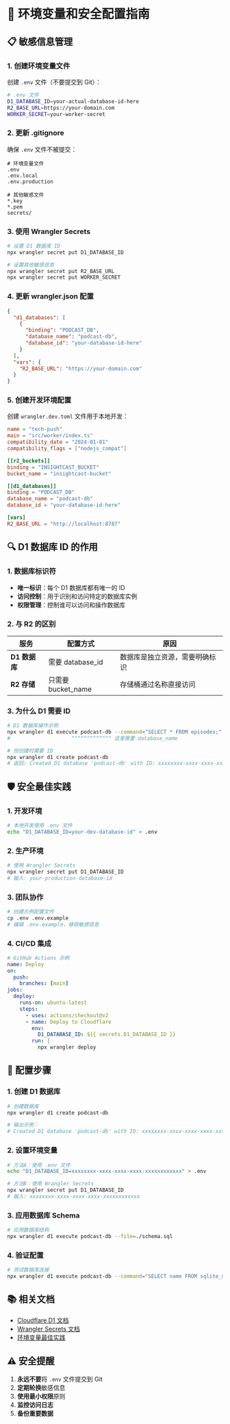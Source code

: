 # 🔐 环境变量和安全配置指南

## 📋 敏感信息管理

### 1. **创建环境变量文件**

创建 `.env` 文件（不要提交到 Git）：

```bash
# .env 文件
D1_DATABASE_ID=your-actual-database-id-here
R2_BASE_URL=https://your-domain.com
WORKER_SECRET=your-worker-secret
```

### 2. **更新 .gitignore**

确保 `.env` 文件不被提交：

```gitignore
# 环境变量文件
.env
.env.local
.env.production

# 其他敏感文件
*.key
*.pem
secrets/
```

### 3. **使用 Wrangler Secrets**

```bash
# 设置 D1 数据库 ID
npx wrangler secret put D1_DATABASE_ID

# 设置其他敏感信息
npx wrangler secret put R2_BASE_URL
npx wrangler secret put WORKER_SECRET
```

### 4. **更新 wrangler.json 配置**

```json
{
  "d1_databases": [
    {
      "binding": "PODCAST_DB",
      "database_name": "podcast-db",
      "database_id": "your-database-id-here"
    }
  ],
  "vars": {
    "R2_BASE_URL": "https://your-domain.com"
  }
}
```

### 5. **创建开发环境配置**

创建 `wrangler.dev.toml` 文件用于本地开发：

```toml
name = "tech-push"
main = "src/worker/index.ts"
compatibility_date = "2024-01-01"
compatibility_flags = ["nodejs_compat"]

[[r2_buckets]]
binding = "INSIGHTCAST_BUCKET"
bucket_name = "insightcast-bucket"

[[d1_databases]]
binding = "PODCAST_DB"
database_name = "podcast-db"
database_id = "your-database-id-here"

[vars]
R2_BASE_URL = "http://localhost:8787"
```

## 🔍 D1 数据库 ID 的作用

### 1. **数据库标识符**
- **唯一标识**：每个 D1 数据库都有唯一的 ID
- **访问控制**：用于识别和访问特定的数据库实例
- **权限管理**：控制谁可以访问和操作数据库

### 2. **与 R2 的区别**

| 服务 | 配置方式 | 原因 |
|------|----------|------|
| **D1 数据库** | 需要 database_id | 数据库是独立资源，需要明确标识 |
| **R2 存储** | 只需要 bucket_name | 存储桶通过名称直接访问 |

### 3. **为什么 D1 需要 ID**

```bash
# D1 数据库操作示例
npx wrangler d1 execute podcast-db --command="SELECT * FROM episodes;"
#                    ^^^^^^^^^^^^^ 这里需要 database_name

# 但创建时需要 ID
npx wrangler d1 create podcast-db
# 返回: Created D1 database 'podcast-db' with ID: xxxxxxxx-xxxx-xxxx-xxxx-xxxxxxxxxxxx
```

## 🛡️ 安全最佳实践

### 1. **开发环境**

```bash
# 本地开发使用 .env 文件
echo "D1_DATABASE_ID=your-dev-database-id" > .env
```

### 2. **生产环境**

```bash
# 使用 Wrangler Secrets
npx wrangler secret put D1_DATABASE_ID
# 输入: your-production-database-id
```

### 3. **团队协作**

```bash
# 创建示例配置文件
cp .env .env.example
# 编辑 .env.example，移除敏感信息
```

### 4. **CI/CD 集成**

```yaml
# GitHub Actions 示例
name: Deploy
on:
  push:
    branches: [main]
jobs:
  deploy:
    runs-on: ubuntu-latest
    steps:
      - uses: actions/checkout@v2
      - name: Deploy to Cloudflare
        env:
          D1_DATABASE_ID: ${{ secrets.D1_DATABASE_ID }}
        run: |
          npx wrangler deploy
```

## 🔧 配置步骤

### 1. **创建 D1 数据库**

```bash
# 创建数据库
npx wrangler d1 create podcast-db

# 输出示例：
# Created D1 database 'podcast-db' with ID: xxxxxxxx-xxxx-xxxx-xxxx-xxxxxxxxxxxx
```

### 2. **设置环境变量**

```bash
# 方法A：使用 .env 文件
echo "D1_DATABASE_ID=xxxxxxxx-xxxx-xxxx-xxxx-xxxxxxxxxxxx" > .env

# 方法B：使用 Wrangler Secrets
npx wrangler secret put D1_DATABASE_ID
# 输入: xxxxxxxx-xxxx-xxxx-xxxx-xxxxxxxxxxxx
```

### 3. **应用数据库 Schema**

```bash
# 应用数据库结构
npx wrangler d1 execute podcast-db --file=./schema.sql
```

### 4. **验证配置**

```bash
# 测试数据库连接
npx wrangler d1 execute podcast-db --command="SELECT name FROM sqlite_master WHERE type='table';"
```

## 📚 相关文档

- [Cloudflare D1 文档](https://developers.cloudflare.com/d1/)
- [Wrangler Secrets 文档](https://developers.cloudflare.com/workers/wrangler/commands/#secret)
- [环境变量最佳实践](https://developers.cloudflare.com/workers/platform/environment-variables/)

## ⚠️ 安全提醒

1. **永远不要**将 `.env` 文件提交到 Git
2. **定期轮换**敏感信息
3. **使用最小权限**原则
4. **监控访问日志**
5. **备份重要数据** 